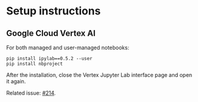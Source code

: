 # Setup instructions

## Google Cloud Vertex AI

For both managed and user-managed notebooks:

```
pip install ipylab==0.5.2 --user
pip install nbproject
```

After the installation, close the Vertex Jupyter Lab interface page and open it again.

Related issue: [#214](https://github.com/laminlabs/nbproject/issues/214).
